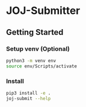 # JOJ-Submitter

## Getting Started

### Setup venv (Optional)

```bash
python3 -m venv env
source env/Scripts/activate
```

### Install

```bash
pip3 install -e .
joj-submit --help
```
